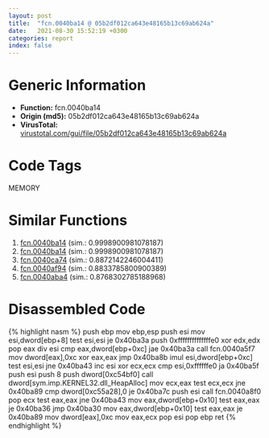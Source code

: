 ```yaml
---
layout: post
title:  "fcn.0040ba14 @ 05b2df012ca643e48165b13c69ab624a"
date:   2021-08-30 15:52:19 +0300
categories: report
index: false
---
```


# Generic Information
- **Function:** fcn.0040ba14
- **Origin (md5):** 05b2df012ca643e48165b13c69ab624a
- **VirusTotal:** [virustotal.com/gui/file/05b2df012ca643e48165b13c69ab624a][virustotal_ref]

# Code Tags
<span class="tag" id="MEMORY">MEMORY</span>


# Similar Functions

1. [fcn.0040ba14][similar_1_ref] (sim.: 0.9998900981078187)
2. [fcn.0040ba14][similar_2_ref] (sim.: 0.9998900981078187)
3. [fcn.0040ca74][similar_3_ref] (sim.: 0.8872142246004411)
4. [fcn.0040af94][similar_4_ref] (sim.: 0.8833785800900389)
5. [fcn.0040aba4][similar_5_ref] (sim.: 0.8768302785188968)


# Disassembled Code

{% highlight nasm %}
push ebp
mov ebp,esp
push esi
mov esi,dword[ebp+8]
test esi,esi
je 0x40ba3a
push 0xffffffffffffffe0
xor edx,edx
pop eax
div esi
cmp eax,dword[ebp+0xc]
jae 0x40ba3a
call fcn.0040a5f7
mov dword[eax],0xc
xor eax,eax
jmp 0x40ba8b
imul esi,dword[ebp+0xc]
test esi,esi
jne 0x40ba43
inc esi
xor ecx,ecx
cmp esi,0xffffffe0
ja 0x40ba5f
push esi
push 8
push dword[0xc54bf0]
call dword[sym.imp.KERNEL32.dll_HeapAlloc]
mov ecx,eax
test ecx,ecx
jne 0x40ba89
cmp dword[0xc55a28],0
je 0x40ba7c
push esi
call fcn.0040a8f0
pop ecx
test eax,eax
jne 0x40ba43
mov eax,dword[ebp+0x10]
test eax,eax
je 0x40ba36
jmp 0x40ba30
mov eax,dword[ebp+0x10]
test eax,eax
je 0x40ba89
mov dword[eax],0xc
mov eax,ecx
pop esi
pop ebp
ret 
{% endhighlight %}


[similar_1_ref]: /report/fcn.0040ba14@2e698ad2e4533da1e15505044f6a0124
[similar_2_ref]: /report/fcn.0040ba14@660cd3b83f136e5b13d894f881f74c3b
[similar_3_ref]: /report/fcn.0040ca74@2f226b8c6cd8e0f731b233309d01c72c
[similar_4_ref]: /report/fcn.0040af94@513a8bfcd5da1a9aee6dd942ecac565e
[similar_5_ref]: /report/fcn.0040aba4@cf071542c6e6ceb88de8b40c16fc0a1a
[virustotal_ref]: https://www.virustotal.com/gui/file/05b2df012ca643e48165b13c69ab624a